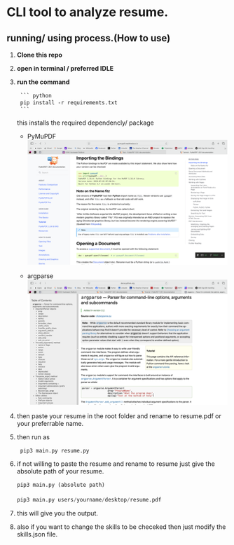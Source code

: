 # CLI  tool to analyze resume.

## running/ using process.(How to use)

1. **Clone this repo**

2. **open in terminal / preferred IDLE**

3. **run the command**
        
        ``` python
        pip install -r requirements.txt 
        ```

   
    this installs the required dependencly/ package

   - PyMuPDF 
   ![Inspect Screenshot](Screenshot.png) 

   - argparse 
   ![Inspect Screenshot](Screenshot2.png)


4. then paste your resume in the root folder and rename to resume.pdf or your preferrable name.

5. then run as

    ``` python
     pip3 main.py resume.py
    ```

6. if not willing to paste the resume and rename to resume just give the absolute path of your resume.

    ``` python
    pip3 main.py (absolute path)

    pip3 main.py users/yourname/desktop/resume.pdf

    ```
    
7. this will give you the output.

8. also if you want to change the skills to be checeked then just modify the skills.json file.

